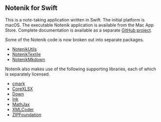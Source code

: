 Notenik for Swift
-----------------

This is a note-taking application written in Swift. The initial platform is macOS. The executable Notenik application is available from the Mac App Store. Complete documentation is available as a separate [GitHub project](https://github.com/hbowie/notenik-KB). 

Some of the Notenik code is now broken out into separate packages. 

* [NotenikUtils](https://github.com/hbowie/NotenikUtils)
* [NotenikTextile](https://github.com/hbowie/NotenikTextile)
* [NotenikMkdown](https://github.com/hbowie/NotenikMkdown)

Notenik also makes use of the following supporting libraries, each of which is separately licensed. 

* [cmark](https://github.com/commonmark/cmark)
* [CoreXLSX](https://github.com/MaxDesiatov/CoreXLSX)
* [Down](https://github.com/iwasrobbed/Down)
* [Ink](https://github.com/JohnSundell/Ink)
* [MathJax](https://www.mathjax.org)
* [XMLCoder](https://github.com/MaxDesiatov/XMLCoder)
* [ZIPFoundation](https://github.com/weichsel/ZIPFoundation)
